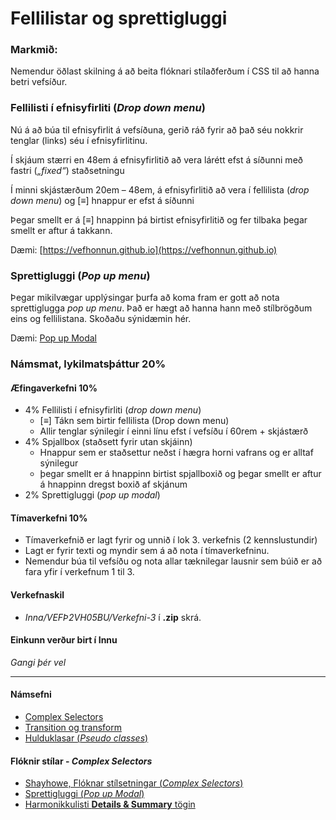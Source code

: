 # Fellilistar og sprettigluggi

### Markmið:
Nemendur öðlast skilning á að beita flóknari stílaðferðum í CSS til að hanna betri vefsíður. 

### Fellilisti í efnisyfirliti (_Drop down menu_)

Nú á að búa til efnisyfirlit á vefsíðuna, gerið ráð fyrir að það séu nokkrir tenglar (links) séu í efnisyfirlitinu.  
 
Í skjáum stærri en 48em á efnisyfirlitið að vera lárétt efst á síðunni með fastri (_„fixed“_) staðsetningu

Í minni skjástærðum 20em – 48em, á efnisyfirlitið að vera í fellilista (_drop down menu_) og [≡] hnappur er efst á síðunni
 
Þegar smellt er á [≡] hnappinn þá birtist efnisyfirlitið og fer tilbaka þegar smellt er aftur á takkann. 

Dæmi: [https://vefhonnun.github.io](https://vefhonnun.github.io)

### Sprettigluggi (_Pop up menu_)

Þegar mikilvægar upplýsingar þurfa að koma fram er gott að nota sprettiglugga _pop up menu_. Það er hægt að hanna hann með stílbrögðum eins og fellilistana. Skoðaðu sýnidæmin hér.

Dæmi: [Pop up Modal](https://codepen.io/imprakash/pen/GgNMXO)

### Námsmat, lykilmatsþáttur 20%

#### Æfingaverkefni 10%

-	4% Fellilisti í efnisyfirliti (_drop down menu_)
    -	[≡] Tákn sem birtir fellilista (Drop down menu)
    -	Allir tenglar sýnilegir í einni línu efst í vefsíðu í 60rem + skjástærð
 -	4% Spjallbox (staðsett fyrir utan skjáinn)
    -	Hnappur sem er staðsettur neðst í hægra horni vafrans og er alltaf sýnilegur
    -	þegar smellt er á hnappinn birtist spjallboxið og þegar smellt er aftur á hnappinn dregst boxið af skjánum
-	2%  Sprettigluggi (_pop up modal_)
       
 #### Tímaverkefni  10% 

 - Tímaverkefnið er lagt fyrir og unnið í lok 3. verkefnis (2 kennslustundir)
 - Lagt er fyrir texti og myndir sem á að nota í tímaverkefninu.
 - Nemendur búa til vefsíðu og nota allar tæknilegar lausnir sem búið er að fara yfir í verkefnum 1 til 3. 


#### Verkefnaskil

-  _Inna/VEFÞ2VH05BU/Verkefni-3_  í **.zip** skrá. 

#### Einkunn verður birt í Innu

_Gangi þér vel_

---

#### Námsefni

* [Complex Selectors](Námsefni-3/README.md)
* [Transition og transform](Námsefni-3/Transition-Transform.md)
* [Hulduklasar (_Pseudo classes_)](Námsefni-3/pseudo-classes.md)

#### Flóknir stílar - _Complex Selectors_

* [Shayhowe, Flóknar stílsetningar (_Complex Selectors_)](https://learn.shayhowe.com/advanced-html-css/complex-selectors/)
* [Sprettigluggi (_Pop up Modal_)](https://codepen.io/imprakash/pen/GgNMXO)
* [Harmonikkulisti **Details & Summary** tögin](https://www.w3schools.com/tags/tag_details.asp)
